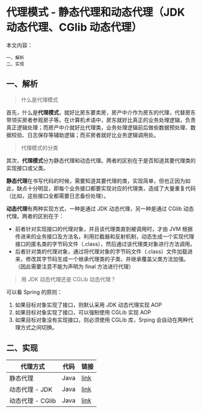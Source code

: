 # 代理模式 - 静态代理和动态代理（JDK 动态代理、CGlib 动态代理）

本文内容：

```
一、解析
二、实现
```

## 一、解析

> 什么是代理模式

首先，什么是**代理模式**，就好比房东要卖房，房产中介作为房东的代理，代替房东带领买房者参观房子等。在计算机术语中，房东就好比真正的业务处理逻辑，负责真正逻辑处理；而房产中介就好比代理类，业务处理逻辑前后做些数据预处理、数据校验、日志保存等辅助逻辑；而买房者就好比业务逻辑调用处。

> 代理模式的分类

其次，**代理模式**分为静态代理和动态代理。两者的区别在于是否知道其要代理类的实现接口或父类。

**静态代理**在书写代码的时候，需要知道其要代理的类，实现简单，但也正因为如此，缺点十分明显，即每个业务接口都要实现对应的代理类，造成了大量重复代码（比如，这些接口全都需要日志备份处理）。

**动态代理**有两种实现方式，一种是通过 JDK 动态代理，另一种是通过 CGlib 动态代理。两者的区别在于：

* 前者针对实现接口的代理对象，并且该代理类直到被调用时，才由 JVM 根据传进来的业务接口及方法名，利用拦截器和反射机制，动态生成一个实现代理接口的匿名类的字节码文件（.class），然后通过该代理类对象进行方法调用。
* 后者针对类的代理对象，通过将代理对象的字节码文件（.class）文件加载进来，修改其字节码生成一个继承代理类的子类，并继承覆盖父类方法加强。（因此需要注意不能为声明为 final 方法进行代理）

> 用 JDK 动态代理还是 CGLib 动态代理？

可以看 Spring 的原则：

1. 如果目标对象实现了接口，则默认采用 JDK 动态代理实现 AOP
2. 如果目标对象实现了接口，可以强制使用 CGLib 实现 AOP
3. 如果目标对象没有实现接口，则必须使用 CGLib 库，Srping 会自动在两种代理方式之间切换。

## 二、实现

| 代理方式         | 代码 | 链接                       |
| ---------------- | ---- | -------------------------- |
| 静态代理         | Java | [link](src/StaticProxy/)   |
| 动态代理 - JDK   | Java | [link](src/DynamicProxy1/) |
| 动态代理 - CGlib | Java | [link](src/DynamicProxy2/) |

